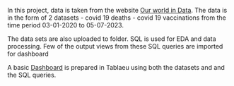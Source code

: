In this project, data is taken from the website [Our world in Data](https://ourworldindata.org/covid-deaths).
The data is in the form of 2 datasets
    - covid 19 deaths
    - covid 19 vaccinations
from the time period 03-01-2020 to 05-07-2023.

The data sets are also uploaded to folder.
SQL is used for EDA and data processing. Few of the output views from these SQL queries are imported for dashboard

A basic [Dashboard](https://public.tableau.com/views/covid_16893644617200/Dashboard1?:language=en-US&:display_count=n&:origin=viz_share_link) is prepared in Tablaeu using both the datasets and and the SQL queries.
